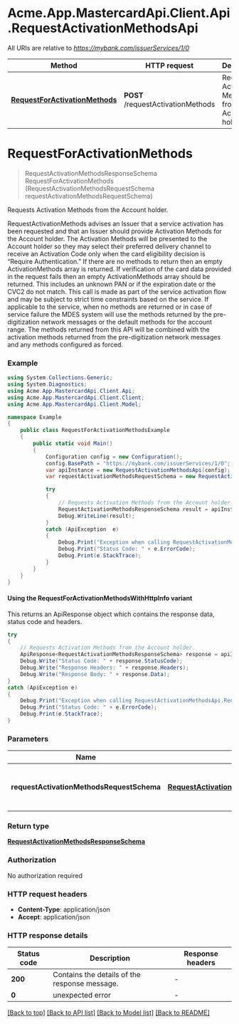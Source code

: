 # Acme.App.MastercardApi.Client.Api.RequestActivationMethodsApi

All URIs are relative to *https://mybank.com/issuerServices/1/0*

| Method | HTTP request | Description |
|--------|--------------|-------------|
| [**RequestForActivationMethods**](RequestActivationMethodsApi.md#requestforactivationmethods) | **POST** /requestActivationMethods | Requests Activation Methods from the Account holder. |

<a id="requestforactivationmethods"></a>
# **RequestForActivationMethods**
> RequestActivationMethodsResponseSchema RequestForActivationMethods (RequestActivationMethodsRequestSchema requestActivationMethodsRequestSchema)

Requests Activation Methods from the Account holder.

RequestActivationMethods advises an Issuer that a service activation has been requested and that an Issuer should provide Activation Methods for the Account holder.  The Activation Methods will be presented to the Account holder so they may select their preferred delivery channel to receive an Activation Code only when the card eligibility decision is “Require Authentication.”  If there are no methods to return then an empty ActivationMethods array is returned.  If verification of the card data provided in the request fails then an empty ActivationMethods array should be returned. This includes an unknown PAN or if the expiration date or the CVC2 do not match.  This call is made as part of the service activation flow and may be subject to strict time constraints based on the service. If applicable to the service, when no methods are returned or in case of service failure the MDES system will use the methods returned by the pre-digitization network messages or the default methods for the account range. The methods returned from this API will be combined with the activation methods returned from the pre-digitization network messages and any methods configured as forced.

### Example
```csharp
using System.Collections.Generic;
using System.Diagnostics;
using Acme.App.MastercardApi.Client.Api;
using Acme.App.MastercardApi.Client.Client;
using Acme.App.MastercardApi.Client.Model;

namespace Example
{
    public class RequestForActivationMethodsExample
    {
        public static void Main()
        {
            Configuration config = new Configuration();
            config.BasePath = "https://mybank.com/issuerServices/1/0";
            var apiInstance = new RequestActivationMethodsApi(config);
            var requestActivationMethodsRequestSchema = new RequestActivationMethodsRequestSchema(); // RequestActivationMethodsRequestSchema | Contains the details of the request message.

            try
            {
                // Requests Activation Methods from the Account holder.
                RequestActivationMethodsResponseSchema result = apiInstance.RequestForActivationMethods(requestActivationMethodsRequestSchema);
                Debug.WriteLine(result);
            }
            catch (ApiException  e)
            {
                Debug.Print("Exception when calling RequestActivationMethodsApi.RequestForActivationMethods: " + e.Message);
                Debug.Print("Status Code: " + e.ErrorCode);
                Debug.Print(e.StackTrace);
            }
        }
    }
}
```

#### Using the RequestForActivationMethodsWithHttpInfo variant
This returns an ApiResponse object which contains the response data, status code and headers.

```csharp
try
{
    // Requests Activation Methods from the Account holder.
    ApiResponse<RequestActivationMethodsResponseSchema> response = apiInstance.RequestForActivationMethodsWithHttpInfo(requestActivationMethodsRequestSchema);
    Debug.Write("Status Code: " + response.StatusCode);
    Debug.Write("Response Headers: " + response.Headers);
    Debug.Write("Response Body: " + response.Data);
}
catch (ApiException e)
{
    Debug.Print("Exception when calling RequestActivationMethodsApi.RequestForActivationMethodsWithHttpInfo: " + e.Message);
    Debug.Print("Status Code: " + e.ErrorCode);
    Debug.Print(e.StackTrace);
}
```

### Parameters

| Name | Type | Description | Notes |
|------|------|-------------|-------|
| **requestActivationMethodsRequestSchema** | [**RequestActivationMethodsRequestSchema**](RequestActivationMethodsRequestSchema.md) | Contains the details of the request message. |  |

### Return type

[**RequestActivationMethodsResponseSchema**](RequestActivationMethodsResponseSchema.md)

### Authorization

No authorization required

### HTTP request headers

 - **Content-Type**: application/json
 - **Accept**: application/json


### HTTP response details
| Status code | Description | Response headers |
|-------------|-------------|------------------|
| **200** | Contains the details of the response message. |  -  |
| **0** | unexpected error |  -  |

[[Back to top]](#) [[Back to API list]](../README.md#documentation-for-api-endpoints) [[Back to Model list]](../README.md#documentation-for-models) [[Back to README]](../README.md)

